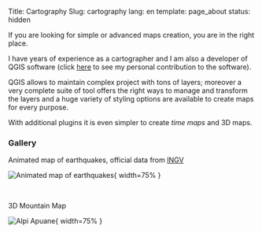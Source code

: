 Title: Cartography
Slug: cartography
lang: en
template: page_about
status: hidden

If you are looking for simple or advanced maps creation, you are in the right place.

I have years of experience as a cartographer and I am also a developer of QGIS software (click [here](https://github.com/qgis/QGIS/commits?author=ghtmtt) to see my personal contribution to the software).

QGIS allows to maintain complex project with tons of layers; moreover a very complete suite of tool offers the right ways to manage and transform the layers and a huge variety of styling options are available to create maps for every purpose.

With additional plugins it is even simpler to create *time maps* and 3D maps.

### Gallery
Animated map of earthquakes, official data from [INGV](http://cnt.rm.ingv.it/)

![Animated map of earthquakes](/extras/earthquakes_ita.gif){ width=75% }

<br>

3D Mountain Map

![Alpi Apuane](/extras/3dgif.gif){ width=75% }
